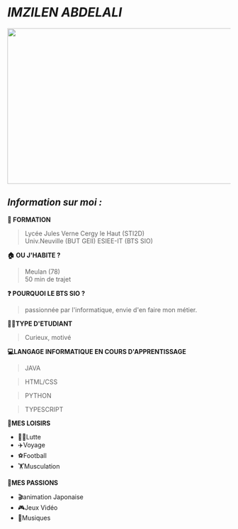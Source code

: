 # *__IMZILEN ABDELALI__* 

<img src="https://i.pinimg.com/originals/a2/a9/56/a2a9564a2d7ed04af7255554c4903c0d.gif" width="1200" height="350" />


## *__Information sur moi :__*


__🏫 FORMATION__
>Lycée  Jules Verne Cergy le Haut (STI2D)  
>Univ.Neuville (BUT GEII)
>ESIEE-IT (BTS SIO)

__🏠 OU J'HABITE ?__
>Meulan (78)  
>50 min de trajet

__❓ POURQUOI LE BTS SIO ?__
>passionnée par l'informatique, envie d'en faire mon métier.

__👨‍💻TYPE D'ETUDIANT__ 
>Curieux, motivé


__💻LANGAGE INFORMATIQUE EN COURS D'APPRENTISSAGE__ 
>JAVA 

>HTML/CSS 

>PYTHON

>TYPESCRIPT 

__🎯MES LOISIRS__ 
 * 🤼‍♂️Lutte 
 * ✈️Voyage 
 * ⚽Football 
 * 🏋️‍Musculation


__🧩MES PASSIONS__ 

 * 🎬animation Japonaise  
 * 🎮Jeux Vidéo
 * 🎵Musiques
